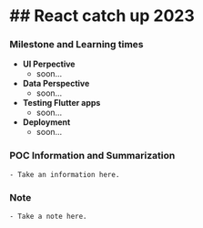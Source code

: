 # ## React catch up 2023
### Milestone and Learning times
- **UI Perpective**
  - soon...
- **Data Perspective**
  - soon...
- **Testing Flutter apps**
  - soon...
- **Deployment**
  - soon...

### POC Information and Summarization
```
- Take an information here.
```

### Note
```
- Take a note here.
```
